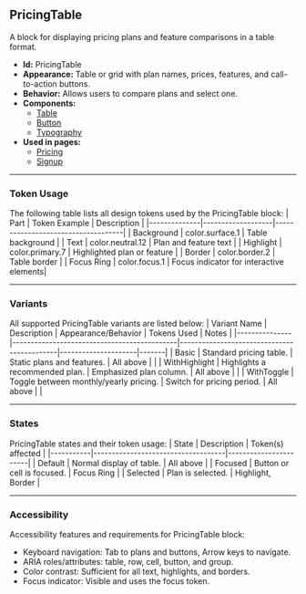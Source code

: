 ## PricingTable
A block for displaying pricing plans and feature comparisons in a table format.
- **Id:** PricingTable
- **Appearance:** Table or grid with plan names, prices, features, and call-to-action buttons.
- **Behavior:** Allows users to compare plans and select one.
- **Components:**
  - [Table](../components/Table.md)
  - [Button](../components/Button.md)
  - [Typography](../components/Typography.md)
- **Used in pages:**
  - [Pricing](../pages/Pricing.md)
  - [Signup](../pages/Signup.md)

---

### Token Usage
The following table lists all design tokens used by the PricingTable block:
| Part         | Token Example      | Description                        |
|--------------|-------------------|------------------------------------|
| Background   | color.surface.1   | Table background                   |
| Text         | color.neutral.12  | Plan and feature text              |
| Highlight    | color.primary.7   | Highlighted plan or feature        |
| Border       | color.border.2    | Table border                       |
| Focus Ring   | color.focus.1     | Focus indicator for interactive elements|

---

### Variants
All supported PricingTable variants are listed below:
| Variant Name   | Description                                 | Appearance/Behavior                        | Tokens Used         | Notes |
|---------------|---------------------------------------------|--------------------------------------------|---------------------|-------|
| Basic         | Standard pricing table.                      | Static plans and features.                 | All above           |       |
| WithHighlight | Highlights a recommended plan.               | Emphasized plan column.                    | All above           |       |
| WithToggle    | Toggle between monthly/yearly pricing.       | Switch for pricing period.                 | All above           |       |

---

### States
PricingTable states and their token usage:
| State     | Description                        | Token(s) affected      |
|-----------|------------------------------------|-----------------------|
| Default   | Normal display of table.           | All above             |
| Focused   | Button or cell is focused.         | Focus Ring            |
| Selected  | Plan is selected.                  | Highlight, Border     |

---

### Accessibility
Accessibility features and requirements for PricingTable block:
- Keyboard navigation: Tab to plans and buttons, Arrow keys to navigate.
- ARIA roles/attributes: table, row, cell, button, and group.
- Color contrast: Sufficient for all text, highlights, and borders.
- Focus indicator: Visible and uses the focus token.
